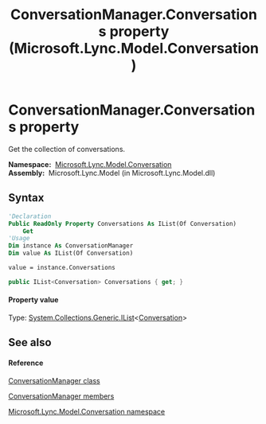 ﻿---
title: ConversationManager.Conversations property  (Microsoft.Lync.Model.Conversation)
TOCTitle: 'Conversations property '
ms:assetid: P:Microsoft.Lync.Model.Conversation.ConversationManager.Conversations_DI_3_UC_OCS14MrefLyncWPF
ms:mtpsurl: https://msdn.microsoft.com/en-us/library/microsoft.lync.model.conversation.conversationmanager.conversations_di_3_uc_ocs14mreflyncwpf(v=office.15)
ms:contentKeyID: 48597622
ms.date: 07/28/2014
mtps_version: v=office.15
f1_keywords:
- Microsoft.Lync.Model.Conversation.ConversationManager.Conversations
dev_langs:
- CSharp
- JScript
- VB
- other
---

# ConversationManager.Conversations property

Get the collection of conversations.

**Namespace:**  [Microsoft.Lync.Model.Conversation](microsoft-lync-model-conversation-namespace_2.md)  
**Assembly:**  Microsoft.Lync.Model (in Microsoft.Lync.Model.dll)

## Syntax

``` vb
'Declaration
Public ReadOnly Property Conversations As IList(Of Conversation)
    Get
'Usage
Dim instance As ConversationManager
Dim value As IList(Of Conversation)

value = instance.Conversations
```

``` csharp
public IList<Conversation> Conversations { get; }
```

#### Property value

Type: [System.Collections.Generic.IList](http://msdn2.microsoft.com/en-us/library/5y536ey6)\<[Conversation](conversation-class-microsoft-lync-model-conversation_2.md)\>  

## See also

#### Reference

[ConversationManager class](conversationmanager-class-microsoft-lync-model-conversation_2.md)

[ConversationManager members](conversationmanager-members-microsoft-lync-model-conversation_2.md)

[Microsoft.Lync.Model.Conversation namespace](microsoft-lync-model-conversation-namespace_2.md)

